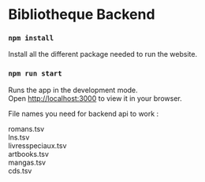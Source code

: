 # Bibliotheque Backend

### `npm install`

Install all the different package needed to run the website.

### `npm run start`

Runs the app in the development mode.\
Open [http://localhost:3000](http://localhost:4000) to view it in your browser.

File names you need for backend api to work :

romans.tsv\
lns.tsv\
livresspeciaux.tsv\
artbooks.tsv\
mangas.tsv\
cds.tsv